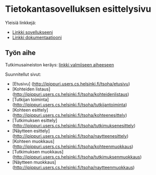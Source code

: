 ﻿# Tietokantasovelluksen esittelysivu

Yleisiä linkkejä:

* [Linkki sovellukseeni](http://ipippuri.users.cs.helsinki.fi/tsoha/)
* [Linkki dokumentaatiooni](https://github.com/ipippuri/Tsoha-Bootstrap/blob/master/doc/dokumentaatio.pdf)

## Työn aihe

Tutkimusaineiston keräys: [linkki valmiiseen aiheeseen](http://advancedkittenry.github.io/suunnittelu_ja_tyoymparisto/aiheet/Tutkimusaineston_kerays.html) 


 Suunnitellut sivut:
 * [Etusivu] (http://ipippuri.users.cs.helsinki.fi/tsoha/etusivu)
 * [Kohteiden listaus] (http://ipippuri.users.cs.helsinki.fi/tsoha/kohteidenlistaus)
 * [Tutkijan toiminta] (http://ipippuri.users.cs.helsinki.fi/tsoha/tutkijantoiminta)
 * [Kohteen esittely] (http://ipippuri.users.cs.helsinki.fi/tsoha/kohteenesittely)
 * [Tutkimuksen esittely] (http://ipippuri.users.cs.helsinki.fi/tsoha/tutkimuksenesittely)
 * [Näytteen esittely] (http://ipippuri.users.cs.helsinki.fi/tsoha/naytteenesittely)
 * [Kohteen muokkaus] (http://ipippuri.users.cs.helsinki.fi/tsoha/kohteenmuokkaus)
 * [Tutkimuksen muokkaus] (http://ipippuri.users.cs.helsinki.fi/tsoha/tutkimuksenmuokkaus)
 * [Näytteen muokkaus] (http://ipippuri.users.cs.helsinki.fi/tsoha/naytteenmuokkaus)